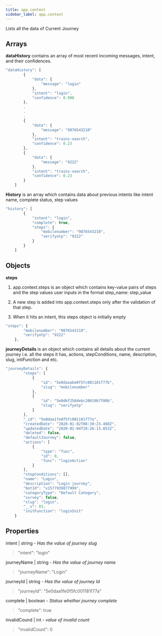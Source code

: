 ```yaml
---
title: app.context
sidebar_label: app.context
---
```


Lists all the data of Current Journey

## Arrays

**dataHistory** contains an array of most recent incoming messages, intent, and their confidences. 

```javascript
"dataHistory": [
        {
            "data": {
                "message": "login"
            },
            "intent": "login",
            "confidence": 0.908
        },
        .
        .
        .
        {
            "data": {
                "message": "9876543210"
            },
            "intent": "trains-search",
            "confidence": 0.23
        },
        {
            "data": {
                "message": "9222"
            },
            "intent": "trains-search",
            "confidence": 0.23
        }
    ]
```
**History**  is an array which contains data about previous intents like intent name, complete status, step values

```javascript
"history": [
        {
            "intent": "login",
            "complete": true,
            "steps": {
                "mobilenumber": "9876543210",
                "verifyotp": "9222"
            }
        }
    ]
```

## Objects

**steps** 
1. app.context.steps is an object which contains key-value pairs of steps and the step values user inputs in the format step_name: step_value

1. A new step is added into app.context.steps only after the validation of that step.

1. When it hits an intent, this steps object is initially empty

```javascript
"steps": {
        "mobilenumber": "9876543210",
        "verifyotp": "9222"
    },
```

**journeyDetails** is an object which contains all details about the current journey i.e. all the steps it has, actions,  stepConditions, name, description, slug, intiFunction and etc.

```javascript
"journeyDetails": {
        "steps": [
            {
                "id": "5e0daaabe0f5fc001181f77b",
                "slug": "mobilenumber"
            },
            {
                "id": "5e0dbf256debc20010b7f80b",
                "slug": "verifyotp"
            }
        ],
        "_id": "5e0daa1fe0f5fc001181f77a",
        "createdDate": "2020-01-02T08:30:23.460Z",
        "updatedDate": "2020-01-04T10:26:13.053Z",
        "deleted": false,
        "defaultJourney": false,
        "actions": [
            {
                "type": "func",
                "id": 0,
                "func": "loginAction"
            }
        ],
        "stepConditions": [],
        "name": "Login",
        "description": "Login journey",
        "botId": "x1577939877999",
        "categoryType": "Default Category",
        "survey": false,
        "slug": "login",
        "__v": 83,
        "initFunction": "loginInit"
    }
```

## Properties

intent | string - *Has the value of journey slug*

> "intent": "login"

journeyName | string - *Has the value of journey name*

> "journeyName": "Login"

journeyId | string - *Has the value of journey Id*

> "journeyId": "5e0daa1fe0f5fc001181f77a"

complete | boolean - *Status whether journey complete*

> "complete": true

invalidCound | int - *value of invalid count*

> "invalidCount": 0